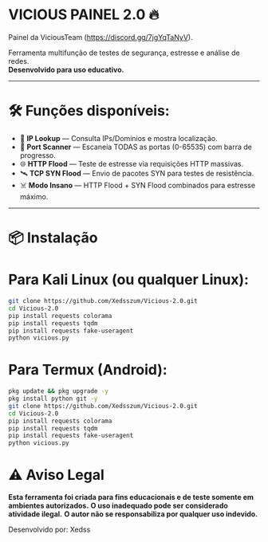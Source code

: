 # VICIOUS PAINEL 2.0 🔥

Painel da ViciousTeam (https://discord.gg/7jgYqTaNyV).

Ferramenta multifunção de testes de segurança, estresse e análise de redes.  
**Desenvolvido para uso educativo.**

---

# 🛠 Funções disponíveis:

- 🔎 **IP Lookup** — Consulta IPs/Dominios e mostra localização.
- 🚪 **Port Scanner** — Escaneia TODAS as portas (0-65535) com barra de progresso.
- 🌐 **HTTP Flood** — Teste de estresse via requisições HTTP massivas.
- 🛰️ **TCP SYN Flood** — Envio de pacotes SYN para testes de resistência.
- ☠️ **Modo Insano** — HTTP Flood + SYN Flood combinados para estresse máximo.

---

# 📦 Instalação

# Para Kali Linux (ou qualquer Linux):

```bash
git clone https://github.com/Xedsszum/Vicious-2.0.git
cd Vicious-2.0
pip install requests colorama
pip install requests tqdm
pip install requests fake-useragent
python vicious.py
```
# Para Termux (Android):

```bash
pkg update && pkg upgrade -y
pkg install python git -y
git clone https://github.com/Xedsszum/Vicious-2.0.git
cd Vicious-2.0
pip install requests colorama
pip install requests tqdm
pip install requests fake-useragent
python vicious.py
```

# ⚠️ Aviso Legal

**Esta ferramenta foi criada para fins educacionais e de teste somente em ambientes autorizados.**
**O uso inadequado pode ser considerado atividade ilegal.**
**O autor não se responsabiliza por qualquer uso indevido.**

Desenvolvido por: Xedss
